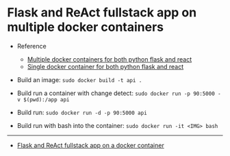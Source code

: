# Flask and ReAct fullstack app on multiple docker containers

- Reference
    - [Multiple docker containers for both python flask and react](https://www.youtube.com/watch?v=ByUWienlDDA)
    - [Single docker container for both python flask and react](https://stackoverflow.com/questions/62441899/flask-and-react-app-in-single-docker-container)

- Build an image: `sudo docker build -t api .`
- Build run a container with change detect: `sudo docker run -p 90:5000 -v $(pwd):/app api`
- Build run: `sudo docker run -d -p 90:5000 api`
- Build run with bash into the container: `sudo docker run -it <IMG> bash`

___

- [Flask and ReAct fullstack app on a docker container](https://github.com/ThivaV/flask_and_react_fullstack_app_on_a_docker_container)